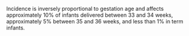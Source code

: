 Incidence is inversely proportional to gestation age and affects approximately 10% of infants delivered between 33 and 34 weeks, approximately 5% between 35 and 36 weeks, and less than 1% in term infants.